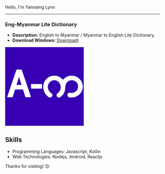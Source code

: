 Hello, I'm Yannaing Lynn

---

### Eng-Myanmar Lite Dictionary

- **Description:** English to Myanmar / Myanmar to English Lite Dictionary.
- **Download Windows:** [Download](https://github.com/your-username/project-1))

![Software Icon](engmyanmarlitedictionary.png)


## Skills

- Programming Languages: Javascript, Kotlin
- Web Technologies: Nodejs, Android, Reactjs
<!-- - Tools & Frameworks: [List of Tools and Frameworks]

---

## Contact Me

Feel free to reach out to me if you have any questions or if you're interested in collaborating on a project.

- Email: your.email@example.com
- LinkedIn: [Your LinkedIn Profile](https://www.linkedin.com/in/your-username)
- Twitter: [@YourTwitterHandle](https://twitter.com/your-twitter-handle)

--- -->

Thanks for visiting! 😊